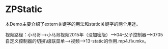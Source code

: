 # ZPStatic
本Demo主要介绍了extern关键字的用法和static关键字的两个用途。

视频路径：小马哥——>小马哥视频2015年（没加密版）——>04-父子控制器——>0705自定义控制器的切换\级联菜单——>视频——>13-static的作用.mp4.flv.mkv。
